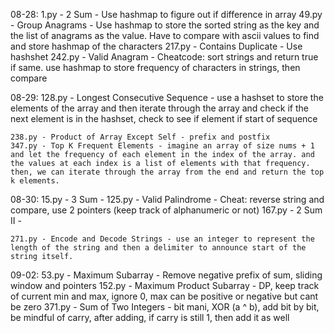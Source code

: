 08-28:
    1.py - 2 Sum - Use hashmap to figure out if difference in array 
    49.py - Group Anagrams - Use hashmap to store the sorted string as the key and the list of anagrams as the value. Have to compare with ascii values to find and store hashmap of the characters
    217.py - Contains Duplicate - Use hashshet
    242.py - Valid Anagram - Cheatcode: sort strings and return true if same. use hashmap to store frequency of characters in strings, then compare

08-29:
    128.py - Longest Consecutive Sequence - use a hashset to store the elements of the array and then iterate through the array and check if the next element is in the hashset, check to see if element if start of sequence
   
    238.py - Product of Array Except Self - prefix and postfix 
    347.py - Top K Frequent Elements - imagine an array of size nums + 1 and let the frequency of each element in the index of the array. and the values at each index is a list of elements with that frequency. then, we can iterate through the array from the end and return the top k elements.

08-30:
    15.py - 3 Sum - 
    125.py - Valid Palindrome - Cheat: reverse string and compare, use 2 pointers (keep track of alphanumeric or not)
    167.py - 2 Sum II - 
    
    271.py - Encode and Decode Strings - use an integer to represent the length of the string and then a delimiter to announce start of the string itself.

09-02:
    53.py - Maximum Subarray - Remove negative prefix of sum, sliding window and pointers
    152.py - Maximum Product Subarray - DP, keep track of current min and max, ignore 0, max can be positive or negative but cant be zero
    371.py - Sum of Two Integers - bit mani, XOR (a ^ b), add bit by bit, be mindful of carry, after adding, if carry is still 1, then add it as well